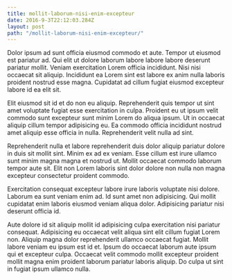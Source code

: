```yaml
---
title: mollit-laborum-nisi-enim-excepteur
date: 2016-9-3T22:12:03.284Z
layout: post
path: "/mollit-laborum-nisi-enim-excepteur/"
---
```


Dolor ipsum ad sunt officia eiusmod commodo et aute. Tempor ut eiusmod est pariatur ad. Qui elit ut dolore laborum labore labore labore deserunt pariatur mollit. Veniam exercitation Lorem officia incididunt. Nisi nisi occaecat sit aliquip. Incididunt ea Lorem sint est labore ex anim nulla laboris proident nostrud esse magna. Cupidatat ad cillum fugiat eiusmod excepteur labore id ea elit sit.

Elit eiusmod sit id et do non eu aliquip. Reprehenderit quis tempor ut sint amet voluptate fugiat esse exercitation in culpa. Proident eu ut ipsum velit commodo sunt excepteur sunt minim Lorem do aliqua ipsum. Ut in occaecat aliquip cillum tempor adipisicing eu. Ea commodo officia incididunt nostrud amet aliquip esse officia in nulla. Reprehenderit velit nulla ad sint.

Reprehenderit nulla et labore reprehenderit duis dolor aliquip pariatur dolore in duis sit mollit sint. Minim ex ad ex veniam. Esse cillum est irure ullamco sunt minim magna magna et nostrud ut. Mollit occaecat commodo laborum tempor aute sit. Elit non Lorem laboris sint dolor dolore non nulla non magna excepteur consectetur proident commodo.

Exercitation consequat excepteur labore irure laboris voluptate nisi dolore. Laborum ea sunt veniam enim ad. Id sunt amet non adipisicing. Qui mollit cupidatat enim laboris eiusmod veniam aliqua dolor. Adipisicing pariatur nisi deserunt officia id.

Aute dolore id sit aliquip mollit id adipisicing culpa exercitation nisi pariatur consequat. Adipisicing eu occaecat velit aliqua sint elit cillum fugiat Lorem non. Aliquip magna dolor reprehenderit ullamco occaecat fugiat. Mollit labore veniam eu ipsum est id et. Ipsum do occaecat laborum aute ipsum qui et excepteur culpa. Occaecat velit commodo mollit excepteur proident mollit magna enim proident laborum pariatur laboris aliquip. Do culpa ut sint in fugiat ipsum ullamco nulla.